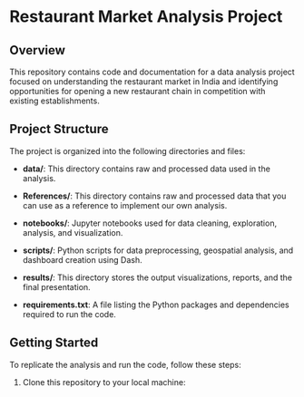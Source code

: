 # Restaurant Market Analysis Project

## Overview

This repository contains code and documentation for a data analysis project focused on understanding the restaurant market in India and identifying opportunities for opening a new restaurant chain in competition with existing establishments.

## Project Structure

The project is organized into the following directories and files:

- **data/**: This directory contains raw and processed data used in the analysis.
  
- **References/**: This directory contains raw and processed data that you can use as a reference to implement our own analysis.
  
- **notebooks/**: Jupyter notebooks used for data cleaning, exploration, analysis, and visualization.

- **scripts/**: Python scripts for data preprocessing, geospatial analysis, and dashboard creation using Dash.

- **results/**: This directory stores the output visualizations, reports, and the final presentation.

- **requirements.txt**: A file listing the Python packages and dependencies required to run the code.

## Getting Started

To replicate the analysis and run the code, follow these steps:

1. Clone this repository to your local machine:
